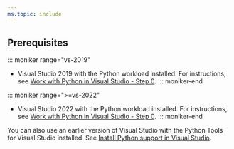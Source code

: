 ```yaml
---
ms.topic: include
---
```

## Prerequisites


::: moniker range="vs-2019"
- Visual Studio 2019 with the Python workload installed. For instructions, see [Work with Python in Visual Studio - Step 0](../tutorial-working-with-python-in-visual-studio-step-00-installation.md).
::: moniker-end

::: moniker range=">=vs-2022"
- Visual Studio 2022 with the Python workload installed. For instructions, see [Work with Python in Visual Studio - Step 0](../tutorial-working-with-python-in-visual-studio-step-00-installation.md).
::: moniker-end

You can also use an earlier version of Visual Studio with the Python Tools for Visual Studio installed. See [Install Python support in Visual Studio](../installing-python-support-in-visual-studio.md).
